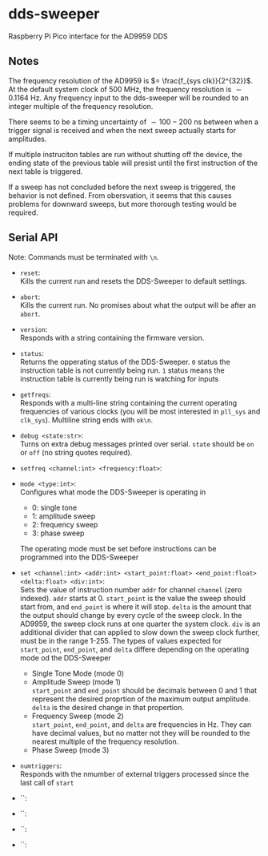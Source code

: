 # dds-sweeper
Raspberry Pi Pico interface for the AD9959 DDS

## Notes
The frequency resolution of the AD9959 is 
$= \frac{f_{sys clk}}{2^{32}}$. At the default system clock of 500 MHz, the frequency resolution is $\sim 0.1164$ Hz. Any frequency input to the dds-sweeper will be rounded to an integer multiple of the frequency resolution.

There seems to be a timing uncertainty of $\sim100-200$ ns between when a trigger signal is received and when the next sweep actually starts for amplitudes.

If multiple instruciton tables are run without shutting off the device, the ending state of the previous table will presist until the first instruction of the next table is triggered.

If a sweep has not concluded before the next sweep is triggered, the behavior is not defined. From obersvation, it seems that this causes problems for downward sweeps, but more thorough testing would be required.

## Serial API
Note: Commands must be terminated with `\n`.

* `reset`:  
Kills the current run and resets the DDS-Sweeper to default settings.


* `abort`:  
Kills the current run. No promises about what the output will be after an `abort`.


* `version`:  
Responds with a string containing the firmware version.


* `status`:  
Returns the opperating status of the DDS-Sweeper. `0` status the instruction table is not currently being run. `1` status means the instruction table is currently being run is watching for inputs


* `getfreqs`:  
Responds with a multi-line string containing the current operating frequencies of various clocks (you will be most interested in `pll_sys` and `clk_sys`). Multiline string ends with `ok\n`.


* `debug <state:str>`:  
Turns on extra debug messages printed over serial. `state` should be `on` or `off` (no string quotes required).


* `setfreq <channel:int> <frequency:float>`:  


* `mode <type:int>`:  
Configures what mode the DDS-Sweeper is operating in
  - 0: single tone
  - 1: amplitude sweep
  - 2: frequency sweep
  - 3: phase sweep  

  The operating mode must be set before instructions can be programmed into the DDS-Sweeper


* `set <channel:int> <addr:int> <start_point:float> <end_point:float> <delta:float> <div:int>`:  
Sets the value of instruction number `addr` for channel `channel` (zero indexed). `addr` starts at 0. `start_point` is the value the sweep should start from, and `end_point` is where it will stop. `delta` is the amount that the output should change by every cycle of the sweep clock. In the AD9959, the sweep clock runs at one quarter the system clock. `div` is an additional divider that can applied to slow down the sweep clock further, must be in the range 1-255. The types of values expected for `start_point`, `end_point`, and `delta` differe depending on the operating mode od the DDS-Sweeper  
  - Single Tone Mode (mode 0)
  - Amplitude Sweep (mode 1)  
    `start_point` and `end_point` should be decimals between 0 and 1 that represent the desired proprtion of the maximum output amplitude. `delta` is the desired change in that propertion.
  - Frequency Sweep (mode 2)  
    `start_point`, `end_point`, and `delta` are frequencies in Hz. They can have decimal values, but no matter not they will be rounded to the nearest multiple of the frequency resolution.
  - Phase Sweep (mode 3)

  


* `numtriggers`:  
Responds with the nmumber of external triggers processed since the last call of `start`


* ``:  


* ``:  


* ``:  


* ``:  




